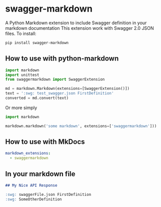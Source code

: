 # swagger-markdown

A Python Markdown extension to include Swagger definition in your markdown documentation
This extension work with Swagger 2.0 JSON files. To install:


```bash
pip install swagger-markdown
```

## How to use with python-markdown

```python
import markdown
import unittest
from swaggermarkdown import SwaggerExtension

md = markdown.Markdown(extensions=[SwaggerExtension()])
text = ':swg: test_swagger.json FirstDefinition'
converted = md.convert(text)
```

Or more simply

```python
import markdown

markdown.markdown('some markdown', extensions=['swaggermarkdown']))
```

## How to use with MkDocs

```yaml
markdown_extensions:
  - swaggermarkdown
```

## In your markdown file

```markdown
## My Nice API Response

:swg: swaggerFile.json FirstDefinition
:swg: SomeOtherDefinition
```




